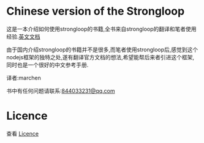 Chinese version of the Strongloop
=======

这是一本介绍如何使用strongloop的书籍,全书来自strongloop的翻译和笔者使用经验.[英文文档](https://docs.strongloop.com/display/SL/Installing+StrongLoop)

由于国内介绍strongloop的书籍并不是很多,而笔者使用strongloop后,感觉到这个nodejs框架的独特之处,遂有翻译官方文档的想法,希望能帮后来者引进这个框架,同时也是一个很好的中文参考手册.

译者:marchen

书中有任何问题请联系:844033231@qq.com

# Licence
查看 [Licence](LICENCE.md)